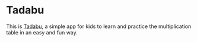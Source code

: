 # Tadabu

This is [Tadabu](https://tadabu.com), a simple app for kids to learn and practice the multiplication table in an easy and fun way.

